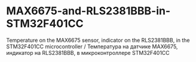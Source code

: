 # MAX6675-and-RLS2381BBB-in-STM32F401CC
Temperature on the MAX6675 sensor, indicator on the RLS2381BBB, in the STM32F401CC microcontroller / Температура на датчике MAX6675,  индикатор на RLS2381BBB,  в микроконтроллере STM32F401CC
